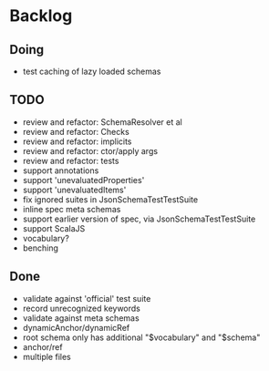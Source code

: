 # Backlog

## Doing
- test caching of lazy loaded schemas

## TODO
- review and refactor: SchemaResolver et al
- review and refactor: Checks
- review and refactor: implicits
- review and refactor: ctor/apply args
- review and refactor: tests
- support annotations
- support 'unevaluatedProperties'
- support 'unevaluatedItems'
- fix ignored suites in JsonSchemaTestTestSuite
- inline spec meta schemas
- support earlier version of spec, via JsonSchemaTestTestSuite
- support ScalaJS
- vocabulary?
- benching

## Done
- validate against 'official' test suite
- record unrecognized keywords
- validate against meta schemas
- dynamicAnchor/dynamicRef
- root schema only has additional "$vocabulary" and "$schema"
- anchor/ref
- multiple files
